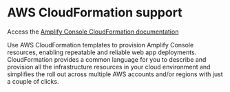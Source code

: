 # AWS CloudFormation support<a name="cloudformation"></a>

Access the [Amplify Console CloudFormation documentation](https://docs.aws.amazon.com/AWSCloudFormation/latest/UserGuide/AWS_Amplify.html) 

Use AWS CloudFormation templates to provision Amplify Console resources, enabling repeatable and reliable web app deployments\. CloudFormation provides a common language for you to describe and provision all the infrastructure resources in your cloud environment and simplifies the roll out across multiple AWS accounts and/or regions with just a couple of clicks\.
